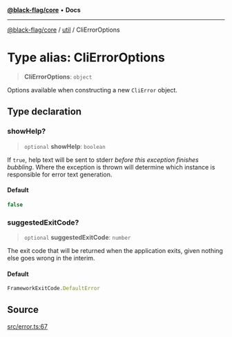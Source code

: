 [**@black-flag/core**](../../README.md) • **Docs**

***

[@black-flag/core](../../README.md) / [util](../README.md) / CliErrorOptions

# Type alias: CliErrorOptions

> **CliErrorOptions**: `object`

Options available when constructing a new `CliError` object.

## Type declaration

### showHelp?

> `optional` **showHelp**: `boolean`

If `true`, help text will be sent to stderr _before this exception finishes
bubbling_. Where the exception is thrown will determine which instance is
responsible for error text generation.

#### Default

```ts
false
```

### suggestedExitCode?

> `optional` **suggestedExitCode**: `number`

The exit code that will be returned when the application exits, given
nothing else goes wrong in the interim.

#### Default

```ts
FrameworkExitCode.DefaultError
```

## Source

[src/error.ts:67](https://github.com/Xunnamius/black-flag/blob/078357b0a89baf1ca6264881df1614997567a0db/src/error.ts#L67)
